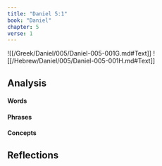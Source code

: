 ```yaml
---
title: "Daniel 5:1"
book: "Daniel"
chapter: 5
verse: 1
---
```

![[/Greek/Daniel/005/Daniel-005-001G.md#Text]]
![[/Hebrew/Daniel/005/Daniel-005-001H.md#Text]]

## Analysis

#### Words

#### Phrases

#### Concepts

## Reflections
